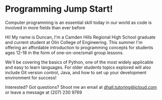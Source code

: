# Programming Jump Start!

Computer programming is an essential skill today in our world as code is involved in more fields than ever before

Hi! My name is Duncan, I'm a Camden Hills Regional High School graduate and current student at Olin College of Engineering. This summer I'm offering an affordable introduction to programming concepts for students ages 12-18 in the form of one-on-one/small group lessons. 

We'll be covering the basics of Python, one of the most widely applicable and easy to learn languages. For older students topics explored will also include Git version control, Java, and how to set up your development environment for success!

Interested? Got questions? Shoot me an email at dhall.tutoring@icloud.com or leave a message at (207) 230 9769

